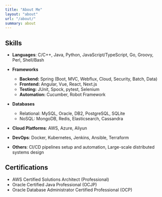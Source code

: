 ```yaml
---
title: "About Me"
layout: "about"
url: "/about/"
summary: about
---
```


## Skills

- **Languages**: C/C++, Java, Python, JavaScript/TypeScript, Go, Groovy, Perl, Shell/Bash

- **Frameworks**  
  - **Backend:** Spring (Boot, MVC, Webflux, Cloud, Security, Batch, Data)  
  - **Frontend:** Angular, Vue, React, Next.js  
  - **Testing:** JUnit, Spock, pytest, Selenium  
  - **Automation:** Cucumber, Robot Framework

- **Databases**  
  - Relational: MySQL, Oracle, DB2, PostgreSQL, SQLite  
  - NoSQL: MongoDB, Redis, Elasticsearch, Cassandra

- **Cloud Platforms**: AWS, Azure, Aliyun  
- **DevOps**: Docker, Kubernetes, Jenkins, Ansible, Terraform  
- **Others**: CI/CD pipelines setup and automation, Large-scale distributed systems design

## Certifications

- AWS Certified Solutions Architect (Professional) 
- Oracle Certified Java Professional (OCJP) 
- Oracle Database Administrator Certified Professional (OCP) 
